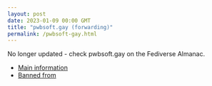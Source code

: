 ```yaml
---
layout: post
date: 2023-01-09 00:00 GMT
title: "pwbsoft.gay (forwarding)"
permalink: /pwbsoft-gay.html
---
```


No longer updated - check pwbsoft.gay on the Fediverse Almanac.

* [Main information](https://www.fediversealmanac.com/api/v1/instances/pwbsoft.gay)
* [Banned from](https://www.fediversealmanac.com/api/v1/instances/pwbsoft.gay/banned_from)

